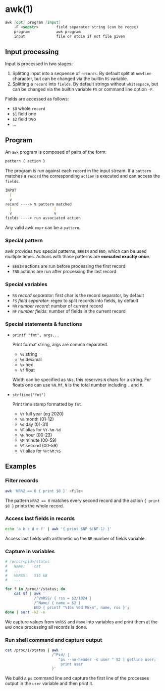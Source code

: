 # awk(1)

```markdown
awk [opt] program [input]
    -F <sepstr>        field separator string (can be regex)
    program            awk program
    input              file or stdin if not file given
```

## Input processing

Input is processed in two stages:
1. Splitting input into a sequence of `records`.
   By default split at `newline` character, but can be changed via the
   builtin `RS` variable.
2. Splitting a `record` into `fields`. By default strings without `whitespace`,
   but can be changed via the builtin variable `FS` or command line option
   `-F`.

Fields are accessed as follows:
- `$0` whole `record`
- `$1` field one
- `$2` field two
- ...

## Program

An `awk` program is composed of pairs of the form:
```markdown
pattern { action }
```
The program is run against each `record` in the input stream. If a `pattern`
matches a `record` the corresponding `action` is executed and can access the
`fields`.

```markdown
INPUT
  |
  v
record ----> ∀ pattern matched
  |                   |
  v                   v
fields ----> run associated action
```

Any valid awk `expr` can be a `pattern`.

### Special pattern

awk provides two special patterns, `BEGIN` and `END`, which can be used
multiple times. Actions with those patterns are **executed exactly once**.
- `BEGIN` actions are run before processing the first record
- `END` actions are run after processing the last record

### Special variables

- `RS` _record separator_: first char is the record separator, by default
  <newline>
- `FS` _field separator_: regex to split records into fields, by default
  <space>
- `NR` _number record_: number of current record
- `NF` _number fields_: number of fields in the current record

### Special statements & functions

- `printf "fmt", args...`

  Print format string, args are comma separated.
  - `%s` string
  - `%d` decimal
  - `%x` hex
  - `%f` float

  Width can be specified as `%Ns`, this reserves `N` chars for a string.
  For floats one can use `%N.Mf`, `N` is the total number including `.` and
  `M`.

- `strftime("fmt")`

  Print time stamp formatted by `fmt`.
  - `%Y` full year (eg 2020)
  - `%m` month (01-12)
  - `%d` day (01-31)
  - `%F` alias for `%Y-%m-%d`
  - `%H` hour (00-23)
  - `%M` minute (00-59)
  - `%S` second (00-59)
  - `%T` alias for `%H:%M:%S`


## Examples

### Filter records
```bash
awk 'NR%2 == 0 { print $0 }' <file>
```
The pattern `NR%2 == 0` matches every second record and the action `{ print $0 }`
prints the whole record.

### Access last fields in records
```bash
echo 'a b c d e f' | awk '{ print $NF $(NF-1) }'
```
Access last fields with arithmetic on the `NR` number of fields variable.

### Capture in variables
```bash
# /proc/<pid>/status
#   Name:    cat
#   ...
#   VmRSS:   516 kB
#   ...

for f in /proc/*/status; do
    cat $f | awk '
             /^VmRSS/ { rss = $2/1024 }
             /^Name/ { name = $2 }
             END { printf "%16s %6d MB\n", name, rss }';
done | sort -k2 -n
```
We capture values from `VmRSS` and `Name` into variables and print them at the
`END` once processing all records is done.

### Run shell command and capture output
```bash
cat /proc/1/status | awk '
                     /^Pid/ {
                        "ps --no-header -o user " $2 | getline user;
                         print user
                     }'
```
We build a `ps` command line and capture the first line of the processes output
in the `user` variable and then print it.
